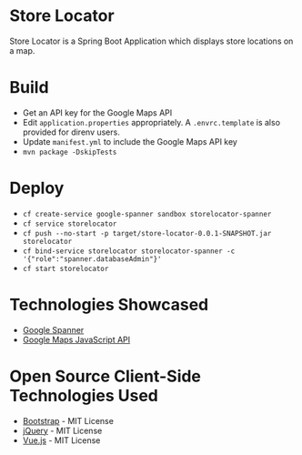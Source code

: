 # Store Locator

Store Locator is a Spring Boot Application which displays store locations on a map.

# Build
* Get an API key for the Google Maps API
* Edit `application.properties` appropriately. A `.envrc.template` is also provided for direnv users.
* Update `manifest.yml` to include the Google Maps API key
* `mvn package -DskipTests`

# Deploy
* `cf create-service google-spanner sandbox storelocator-spanner`
* `cf service storelocator`
* `cf push --no-start -p target/store-locator-0.0.1-SNAPSHOT.jar storelocator`
* `cf bind-service storelocator storelocator-spanner -c '{"role":"spanner.databaseAdmin"}'`
* `cf start storelocator`
 
# Technologies Showcased
* [Google Spanner](https://cloud.google.com/spanner/)
* [Google Maps JavaScript API](https://developers.google.com/maps/documentation/javascript/tutorial)

# Open Source Client-Side Technologies Used
* [Bootstrap](https://getbootstrap.com/) - MIT License
* [jQuery](https://jquery.com/) - MIT License
* [Vue.js](https://vuejs.org/) - MIT License

